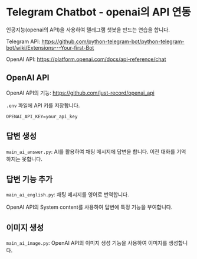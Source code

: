 # Telegram Chatbot - openai의 API 연동

인공지능(openai의 API)을 사용하여 텔레그램 챗봇을 만드는 연습을 합니다.

Telegram API: <https://github.com/python-telegram-bot/python-telegram-bot/wiki/Extensions---Your-first-Bot>

OpenAI API: <https://platform.openai.com/docs/api-reference/chat>

## OpenAI API

OpenAI API의 기능: <https://github.com/just-record/openai_api>

`.env` 파일에 API 키를 저장합니다.

```shell
OPENAI_API_KEY=your_api_key
```

## 답변 생성

`main_ai_answer.py`: AI를 활용하여 채팅 메시지에 답변을 합니다. 이전 대화를 기억 하지는 못합니다.

## 답변 기능 추가

`main_ai_english.py`: 채팅 메시지를 영어로 번역합니다.

OpenAI API의 System content를 사용하여 답변에 특정 기능을 부여합니다.

## 이미지 생성

`main_ai_image.py`: OpenAI API의 이미지 생성 기능을 사용하여 이미지를 생성합니다.
